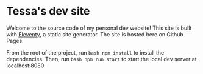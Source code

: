 # Tessa's dev site

Welcome to the source code of my personal dev website! This site is built with [Eleventy](https://www.11ty.dev/), a static site generator. The site is hosted here on Github Pages.

From the root of the project, run ```bash npm install``` to install the dependencies. Then, run ```bash npm run start``` to start the local dev server at localhost:8080.

